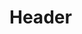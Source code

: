 <!-- TITLE: 5GinFIRE Contributions -->
<!-- SUBTITLE: A quick summary of 5GinFIRE Contributions -->

# Header